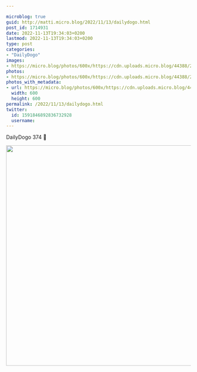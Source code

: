 ```yaml
---

microblog: true
guid: http://matti.micro.blog/2022/11/13/dailydogo.html
post_id: 1714931
date: 2022-11-13T19:34:03+0200
lastmod: 2022-11-13T19:34:03+0200
type: post
categories:
- "DailyDogo"
images:
- https://micro.blog/photos/600x/https://cdn.uploads.micro.blog/44388/2022/07fdefe347.jpg
photos:
- https://micro.blog/photos/600x/https://cdn.uploads.micro.blog/44388/2022/07fdefe347.jpg
photos_with_metadata:
- url: https://micro.blog/photos/600x/https://cdn.uploads.micro.blog/44388/2022/07fdefe347.jpg
  width: 600
  height: 600
permalink: /2022/11/13/dailydogo.html
twitter:
  id: 1591846892836732928
  username:
---
```

DailyDogo 374 🐶

<img src="/media/uploads/2022/07fdefe347.jpg" width="600" height="600" alt="" />
